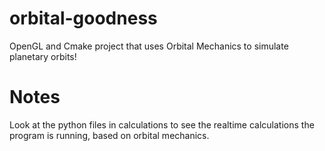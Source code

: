 # orbital-goodness
OpenGL and Cmake project that uses Orbital Mechanics to simulate planetary orbits!

# Notes
Look at the python files in calculations to see the realtime calculations the program is running, based on orbital mechanics.